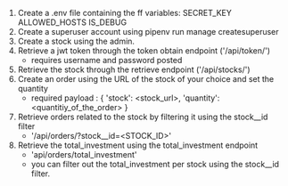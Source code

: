 1. Create a .env file containing the ff variables:
    SECRET_KEY
    ALLOWED_HOSTS
    IS_DEBUG
2. Create a superuser account using pipenv run manage createsuperuser
3. Create a stock using the admin.
4. Retrieve a jwt token through the token obtain endpoint ('/api/token/')
    - requires username and password posted
5. Retrieve the stock through the retrieve endpoint ('/api/stocks/')
6. Create an order using the URL of the stock of your choice and set the quantity
    - required payload : {
        'stock': <stock_url>,
        'quantity': <quantitiy_of_the_order>
    }
7. Retrieve orders related to the stock by filtering it using the stock__id filter
    - '/api/orders/?stock__id=<STOCK_ID>'
8. Retrieve the total_investment using the total_investment endpoint
    - 'api/orders/total_investment'
    - you can filter out the total_investment per stock using the stock__id filter.